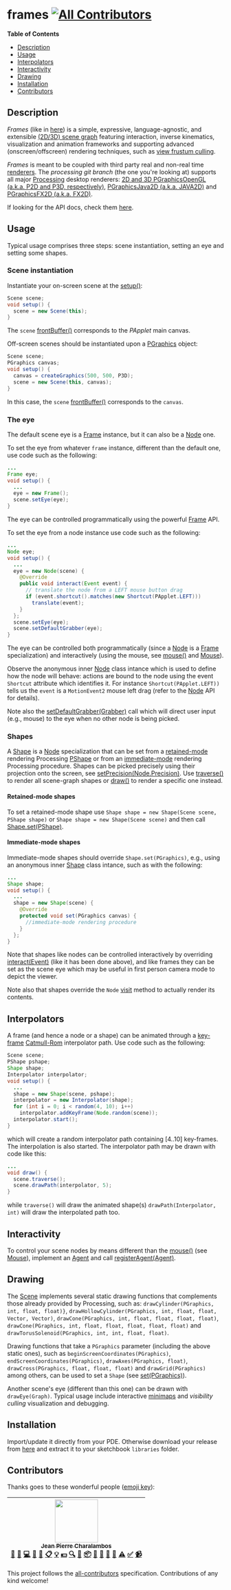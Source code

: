 frames
[![All Contributors](https://img.shields.io/badge/all_contributors-1-orange.svg?style=flat-square)](#contributors)
===========================================================================================================================================================================================================================================================================================================================================================================================================================================================================================================================

**Table of Contents**

- [Description](#user-content-description)
- [Usage](#user-content-usage)
- [Interpolators](#user-content-interpolators)
- [Interactivity](#user-content-interactivity)
- [Drawing](#user-content-drawing)
- [Installation](#user-content-installation)
- [Contributors](#user-content-contributors)

## Description

*Frames* (like in [here](https://en.wikipedia.org/wiki/Frame_of_reference)) is a simple, expressive, language-agnostic, and extensible [(2D/3D) scene graph](https://en.wikipedia.org/wiki/Scene_graph) featuring interaction, inverse kinematics, visualization and animation frameworks and supporting advanced (onscreen/offscreen) rendering techniques, such as [view frustum culling](http://cgvr.informatik.uni-bremen.de/teaching/cg_literatur/lighthouse3d_view_frustum_culling/index.html).

*Frames* is meant to be coupled with third party real and non-real time [renderers](https://en.wikipedia.org/wiki/3D_rendering). The _processing git branch_ (the one you're looking at) supports all major [Processing](https://processing.org/) desktop renderers: [2D and 3D PGraphicsOpenGL (a.k.a. P2D and P3D, respectively)](https://processing.github.io/processing-javadocs/core/processing/opengl/PGraphicsOpenGL.html), [PGraphicsJava2D (a.k.a. JAVA2D)](https://processing.github.io/processing-javadocs/core/processing/awt/PGraphicsJava2D.html) and [PGraphicsFX2D (a.k.a. FX2D)](https://processing.github.io/processing-javadocs/core/processing/javafx/PGraphicsFX2D.html).

If looking for the API docs, check them [here](https://visualcomputing.github.io/frames-javadocs/).

## Usage

Typical usage comprises three steps: scene instantiation, setting an eye and setting some shapes.

### Scene instantiation

Instantiate your on-screen scene at the [setup()](https://processing.org/reference/setup_.html):

```java
Scene scene;
void setup() {
  scene = new Scene(this);
}
```

The `scene` [frontBuffer()](https://visualcomputing.github.io/frames-javadocs/frames/processing/Scene.html#frontBuffer--) corresponds to the *PApplet* main canvas.
 
Off-screen scenes should be instantiated upon a [PGraphics](https://processing.org/reference/PGraphics.html) object:

```java
Scene scene;
PGraphics canvas;
void setup() {
  canvas = createGraphics(500, 500, P3D);
  scene = new Scene(this, canvas);
}
```

In this case, the `scene` [frontBuffer()](https://visualcomputing.github.io/frames-javadocs/frames/processing/Scene.html#frontBuffer--) corresponds to the `canvas`.

### The eye

The default scene eye is a [Frame](https://visualcomputing.github.io/frames-javadocs/frames/primitives/Frame.html) instance, but it can also be a [Node](https://visualcomputing.github.io/frames-javadocs/frames/core/Node.html) one.

To set the eye from whatever `frame` instance, different than the default one, use code such as the following:

```java
...
Frame eye;
void setup() {
  ...
  eye = new Frame();
  scene.setEye(eye);
}
```

The eye can be controlled programmatically using the powerful [Frame](https://visualcomputing.github.io/frames-javadocs/frames/primitives/Frame.html) API.

To set the eye from a node instance use code such as the following:

```java
...
Node eye;
void setup() {
  ...
  eye = new Node(scene) {
    @Override
    public void interact(Event event) {
      // translate the node from a LEFT mouse button drag
      if (event.shortcut().matches(new Shortcut(PApplet.LEFT)))
        translate(event);
    }
  };
  scene.setEye(eye);
  scene.setDefaultGrabber(eye);
}
```

The eye can be controlled both programmatically (since a [Node](https://visualcomputing.github.io/frames-javadocs/frames/core/Node.html) is a [Frame](https://visualcomputing.github.io/frames-javadocs/frames/primitives/Frame.html) specialization) and interactively (using the mouse, see [mouse()](https://visualcomputing.github.io/frames-javadocs/frames/processing/Scene.html#mouse--) and [Mouse](https://visualcomputing.github.io/frames-javadocs/frames/processing/Mouse.html)).

Observe the anonymous inner [Node](https://visualcomputing.github.io/frames-javadocs/frames/core/Node.html) class intance which is used to define how the node will behave: actions are bound to the node using the event `Shortcut` attribute which identifies it. For instance `Shortcut(PApplet.LEFT))` tells us the `event` is a `MotionEvent2` mouse left drag (refer to the [Node](https://visualcomputing.github.io/frames-javadocs/frames/core/Node.html) API for details).

Note also the [setDefaultGrabber(Grabber)](https://visualcomputing.github.io/frames-javadocs/frames/core/Graph.html#setDefaultGrabber-frames.input.Grabber-) call which will direct user input (e.g., mouse) to the eye when no other node is being picked.

### Shapes

A [Shape](https://visualcomputing.github.io/frames-javadocs/frames/processing/Shape.html) is a [Node](https://visualcomputing.github.io/frames-javadocs/frames/core/Node.html) specialization that can be set from a [retained-mode](https://en.wikipedia.org/wiki/Retained_mode) rendering Processing [PShape](https://processing.org/reference/PShape.html) or from an [immediate-mode](https://en.wikipedia.org/wiki/Immediate_mode_(computer_graphics)) rendering Processing procedure. Shapes can be picked precisely using their projection onto the screen, see [setPrecision(Node.Precision)](https://visualcomputing.github.io/frames-javadocs/frames/processing/Shape.html#setPrecision-frames.core.Node.Precision-). Use [traverse()](https://visualcomputing.github.io/frames-javadocs/frames/processing/Scene.html#traverse--) to render all scene-graph shapes or [draw()](https://visualcomputing.github.io/frames-javadocs/frames/processing/Shape.html#draw--) to render a specific one instead.

#### Retained-mode shapes

To set a retained-mode shape use `Shape shape = new Shape(Scene scene, PShape shape)` or `Shape shape = new Shape(Scene scene)` and then call [Shape.set(PShape)](https://visualcomputing.github.io/frames-javadocs/frames/processing/Shape.html#set-processing.core.PShape-).

#### Immediate-mode shapes

Immediate-mode shapes should override `Shape.set(PGraphics)`, e.g., using an anonymous inner [Shape](https://visualcomputing.github.io/frames-javadocs/frames/processing/Shape.html#set-processing.core.PShape-) class intance, such as with the following:
 
```java
...
Shape shape;
void setup() {
  ...
  shape = new Shape(scene) {
    @Override
    protected void set(PGraphics canvas) {
      //immediate-mode rendering procedure
    }
  };
}
```

Note that shapes like nodes can be controlled interactively by overriding [interact(Event)](https://visualcomputing.github.io/frames-javadocs/frames/core/Node.html#interact-frames.input.Event-) (like it has been done above), and like frames they can be set as the scene eye which may be useful in first person camera mode to depict the viewer.

Note also that shapes override the `Node` [visit](https://visualcomputing.github.io/frames-javadocs/frames/processing/Shape.html#visit--) method to actually render its contents.

## Interpolators

A frame (and hence a node or a shape) can be animated through a [key-frame](https://en.wikipedia.org/wiki/Key_frame) [Catmull-Rom](https://en.wikipedia.org/wiki/Cubic_Hermite_spline#Catmull%E2%80%93Rom_spline) interpolator path. Use code such as the following:

```java
Scene scene;
PShape pshape;
Shape shape;
Interpolator interpolator;
void setup() {
  ...
  shape = new Shape(scene, pshape);
  interpolator = new Interpolator(shape);
  for (int i = 0; i < random(4, 10); i++)
    interpolator.addKeyFrame(Node.random(scene));
  interpolator.start();
}
```

which will create a random interpolator path containing [4..10] key-frames. The interpolation is also started. The interpolator path may be drawn with code like this:

```java
...
void draw() {
  scene.traverse();
  scene.drawPath(interpolator, 5);
}
```

while `traverse()` will draw the animated shape(s) `drawPath(Interpolator, int)` will draw the interpolated path too.
 
## Interactivity
 
To control your scene nodes by means different than the [mouse()](https://visualcomputing.github.io/frames-javadocs/frames/processing/Scene.html#mouse--) (see [Mouse](https://visualcomputing.github.io/frames-javadocs/frames/processing/Mouse.html)), implement an [Agent](https://visualcomputing.github.io/frames-javadocs/frames/input/Agent.html) and call [registerAgent(Agent)](https://visualcomputing.github.io/frames-javadocs/frames/core/Graph.html#registerAgent-frames.input.Agent-).

## Drawing

The [Scene](https://visualcomputing.github.io/frames-javadocs/frames/processing/Scene.html) implements several static drawing functions that complements those already provided by Processing, such as: `drawCylinder(PGraphics, int, float, float)}`, `drawHollowCylinder(PGraphics, int, float, float, Vector, Vector)`, `drawCone(PGraphics, int, float, float, float, float)`, `drawCone(PGraphics, int, float, float, float, float, float)` and `drawTorusSolenoid(PGraphics, int, int, float, float)`.

Drawing functions that take a `PGraphics` parameter (including the above static ones), such as `beginScreenCoordinates(PGraphics)`,
`endScreenCoordinates(PGraphics)`, `drawAxes(PGraphics, float)`, `drawCross(PGraphics, float, float, float)` and `drawGrid(PGraphics)` among others, can be used to set a `Shape` (see [set(PGraphics)](https://visualcomputing.github.io/frames-javadocs/frames/processing/Shape.html#set-processing.core.PShape-)).

Another scene's eye (different than this one) can be drawn with `drawEye(Graph)`. Typical usage include interactive [minimaps](https://en.wikipedia.org/wiki/Mini-map) and _visibility culling_ visualization and debugging.

## Installation

Import/update it directly from your PDE. Otherwise download your release from [here](https://github.com/VisualComputing/framesjs/releases) and extract it to your sketchbook `libraries` folder.


## Contributors

Thanks goes to these wonderful people ([emoji key](https://github.com/kentcdodds/all-contributors#emoji-key)):

<!-- ALL-CONTRIBUTORS-LIST:START - Do not remove or modify this section -->
<!-- prettier-ignore -->
| [<img src="https://avatars2.githubusercontent.com/u/645599?v=4" width="100px;"/><br /><sub><b>Jean Pierre Charalambos</b></sub>](https://github.com/nakednous)<br />[📝](#blog-nakednous "Blogposts") [🐛](/VisualComputing/framesjs/issues?q=author%3Anakednous "Bug reports") [💻](/VisualComputing/framesjs/commits?author=nakednous "Code") [🎨](#design-nakednous "Design") [📖](/VisualComputing/framesjs/commits?author=nakednous "Documentation") [📋](#eventOrganizing-nakednous "Event Organizing") [💡](#example-nakednous "Examples") [💵](#financial-nakednous "Financial") [🔍](#fundingFinding-nakednous "Funding Finding") [🤔](#ideas-nakednous "Ideas, Planning, & Feedback") [📦](#platform-nakednous "Packaging/porting to new platform") [🔌](#plugin-nakednous "Plugin/utility libraries") [💬](#question-nakednous "Answering Questions") [👀](#review-nakednous "Reviewed Pull Requests") [📢](#talk-nakednous "Talks") [⚠️](/VisualComputing/framesjs/commits?author=nakednous "Tests") [✅](#tutorial-nakednous "Tutorials") [📹](#video-nakednous "Videos") |
| :---: |
<!-- ALL-CONTRIBUTORS-LIST:END -->

This project follows the [all-contributors](https://github.com/kentcdodds/all-contributors) specification. Contributions of any kind welcome!

